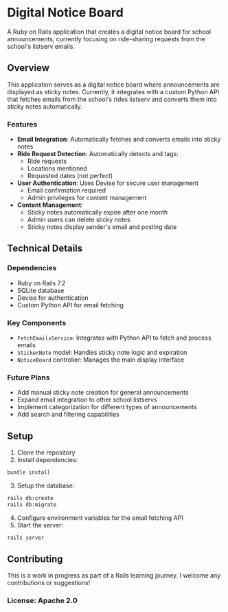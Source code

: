 # Digital Notice Board

A Ruby on Rails application that creates a digital notice board for school announcements, currently focusing on ride-sharing requests from the school's listserv emails.

## Overview

This application serves as a digital notice board where announcements are displayed as sticky notes. Currently, it integrates with a custom Python API that fetches emails from the school's rides listserv and converts them into sticky notes automatically.

### Features

- **Email Integration**: Automatically fetches and converts emails into sticky notes
- **Ride Request Detection**: Automatically detects and tags:
  - Ride requests
  - Locations mentioned
  - Requested dates (not perfect)
- **User Authentication**: Uses Devise for secure user management
  - Email confirmation required
  - Admin privileges for content management
- **Content Management**:
  - Sticky notes automatically expire after one month
  - Admin users can delete sticky notes
  - Sticky notes display sender's email and posting date

## Technical Details

### Dependencies

- Ruby on Rails 7.2
- SQLite database
- Devise for authentication
- Custom Python API for email fetching

### Key Components

- `FetchEmailsService`: Integrates with Python API to fetch and process emails
- `StickerNote` model: Handles sticky note logic and expiration
- `NoticeBoard` controller: Manages the main display interface

### Future Plans

- Add manual sticky note creation for general announcements
- Expand email integration to other school listservs
- Implement categorization for different types of announcements
- Add search and filtering capabilities

## Setup

1. Clone the repository
2. Install dependencies:
```bash
bundle install
```
3. Setup the database:
```bash
rails db:create
rails db:migrate
```
4. Configure environment variables for the email fetching API
5. Start the server:
```bash
rails server
```

## Contributing

This is a work in progress as part of a Rails learning journey. I welcome any contributions or suggestions!

### License: Apache 2.0





